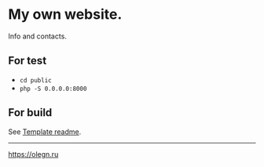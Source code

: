 # My own website.

Info and contacts.

For test
---
- ```cd public```
- ```php -S 0.0.0.0:8000```

For build
---
See [Template readme](https://github.com/oinovikov/fe__template/blob/master/README.md).

***
https://olegn.ru
